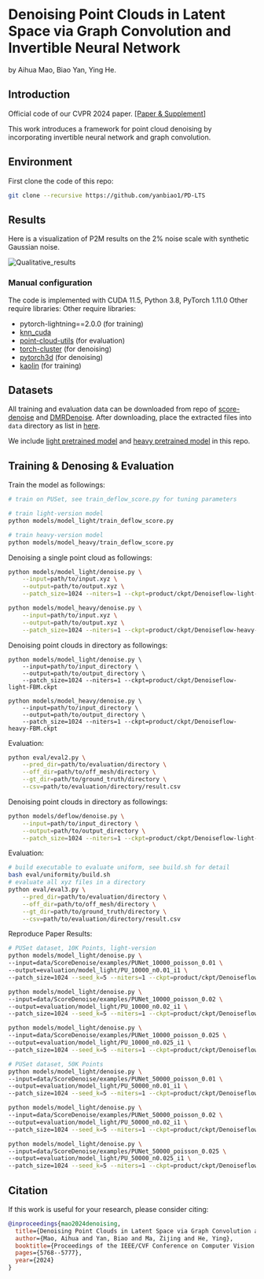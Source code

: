 # Denoising Point Clouds in Latent Space via Graph Convolution and Invertible Neural Network

by Aihua Mao, Biao Yan, Ying He.

## Introduction

Official code of our CVPR 2024 paper. [[Paper & Supplement]](https://openaccess.thecvf.com/content/CVPR2024/html/Mao_Denoising_Point_Clouds_in_Latent_Space_via_Graph_Convolution_and_CVPR_2024_paper.html)

This work introduces a framework for point cloud denoising by incorporating invertible neural network and graph convolution.

## Environment

First clone the code of this repo:

```bash
git clone --recursive https://github.com/yanbiao1/PD-LTS
```

## Results

Here is a visualization of P2M results on the 2% noise scale with synthetic Gaussian noise.

![Qualitative_results](Qualitative_results.png)

### Manual configuration

The code is implemented with CUDA 11.5, Python 3.8, PyTorch 1.11.0 Other require libraries:
Other require libraries:

- pytorch-lightning==2.0.0 (for training)
- [knn_cuda](https://github.com/unlimblue/KNN_CUDA)
- [point-cloud-utils](https://github.com/fwilliams/point-cloud-utils) (for evaluation)
- [torch-cluster](https://github.com/rusty1s/pytorch_cluster) (for denoising)
- [pytorch3d](https://github.com/facebookresearch/pytorch3d) (for denoising)
- [kaolin](https://github.com/NVIDIAGameWorks/kaolin) (for training)
  
## Datasets

All training and evaluation data can be downloaded from repo of [score-denoise](https://github.com/luost26/score-denoise) and [DMRDenoise](https://github.com/luost26/DMRDenoise/).
After downloading, place the extracted files into `data` directory as list in [here](data/.gitkeep).

We include [light pretrained model](product/ckpt/Denoiseflow-light-FBM.ckpt) and  [heavy pretrained model](product/ckpt/Denoiseflow-heavy-FBM.ckpt) in this repo.

## Training & Denosing & Evaluation

Train the model as followings:

```bash
# train on PUSet, see train_deflow_score.py for tuning parameters

# train light-version model
python models/model_light/train_deflow_score.py

# train heavy-version model
python models/model_heavy/train_deflow_score.py

```
Denoising a single point cloud as followings:

```bash
python models/model_light/denoise.py \
    --input=path/to/input.xyz \
    --output=path/to/output.xyz \
    --patch_size=1024 --niters=1 --ckpt=product/ckpt/Denoiseflow-light-FBM.ckpt

python models/model_heavy/denoise.py \
    --input=path/to/input.xyz \
    --output=path/to/output.xyz \
    --patch_size=1024 --niters=1 --ckpt=product/ckpt/Denoiseflow-heavy-FBM.ckpt
```
Denoising point clouds in directory as followings:

```
python models/model_light/denoise.py \
    --input=path/to/input_directory \
    --output=path/to/output_directory \
    --patch_size=1024 --niters=1 --ckpt=product/ckpt/Denoiseflow-light-FBM.ckpt

python models/model_heavy/denoise.py \
    --input=path/to/input_directory \
    --output=path/to/output_directory \
    --patch_size=1024 --niters=1 --ckpt=product/ckpt/Denoiseflow-heavy-FBM.ckpt

```

Evaluation:

```bash
python eval/eval2.py \
    --pred_dir=path/to/evaluation/directory \
    --off_dir=path/to/off_mesh/directory \
    --gt_dir=path/to/ground_truth/directory \
    --csv=path/to/evaluation/directory/result.csv
```

Denoising point clouds in directory as followings:

```bash
python models/deflow/denoise.py \
    --input=path/to/input_directory \
    --output=path/to/output_directory \
    --patch_size=1024 --niters=1 --ckpt=product/ckpt/Denoiseflow-light-FBM.ckpt
```

Evaluation:

```bash
# build executable to evaluate uniform, see build.sh for detail
bash eval/uniformity/build.sh
# evaluate all xyz files in a directory
python eval/eval3.py \
    --pred_dir=path/to/evaluation/directory \
    --off_dir=path/to/off_mesh/directory \
    --gt_dir=path/to/ground_truth/directory \
    --csv=path/to/evaluation/directory/result.csv
```
Reproduce Paper Results:

```bash
# PUSet dataset, 10K Points, light-version
python models/model_light/denoise.py \
--input=data/ScoreDenoise/examples/PUNet_10000_poisson_0.01 \
--output=evaluation/model_light/PU_10000_n0.01_i1 \
--patch_size=1024 --seed_k=5 --niters=1 --ckpt=product/ckpt/Denoiseflow-light-FBM.ckpt

python models/model_light/denoise.py \
--input=data/ScoreDenoise/examples/PUNet_10000_poisson_0.02 \
--output=evaluation/model_light/PU_10000_n0.02_i1 \
--patch_size=1024 --seed_k=5 --niters=1 --ckpt=product/ckpt/Denoiseflow-light-FBM.ckpt

python models/model_light/denoise.py \
--input=data/ScoreDenoise/examples/PUNet_10000_poisson_0.025 \
--output=evaluation/model_light/PU_10000_n0.025_i1 \
--patch_size=1024 --seed_k=5 --niters=1 --ckpt=product/ckpt/Denoiseflow-light-FBM.ckpt

# PUSet dataset, 50K Points
python models/model_light/denoise.py \
--input=data/ScoreDenoise/examples/PUNet_50000_poisson_0.01 \
--output=evaluation/model_light/PU_50000_n0.01_i1 \
--patch_size=1024 --seed_k=5 --niters=1 --ckpt=product/ckpt/Denoiseflow-light-FBM.ckpt

python models/model_light/denoise.py \
--input=data/ScoreDenoise/examples/PUNet_50000_poisson_0.02 \
--output=evaluation/model_light/PU_50000_n0.02_i1 \
--patch_size=1024 --seed_k=5 --niters=1 --ckpt=product/ckpt/Denoiseflow-light-FBM.ckpt

python models/model_light/denoise.py \
--input=data/ScoreDenoise/examples/PUNet_50000_poisson_0.025 \
--output=evaluation/model_light/PU_50000_n0.025_i1 \
--patch_size=1024 --seed_k=5 --niters=1 --ckpt=product/ckpt/Denoiseflow-light-FBM.ckpt
```

## Citation

If this work is useful for your research, please consider citing:

```bibtex
@inproceedings{mao2024denoising,
  title={Denoising Point Clouds in Latent Space via Graph Convolution and Invertible Neural Network},
  author={Mao, Aihua and Yan, Biao and Ma, Zijing and He, Ying},
  booktitle={Proceedings of the IEEE/CVF Conference on Computer Vision and Pattern Recognition},
  pages={5768--5777},
  year={2024}
}
```
